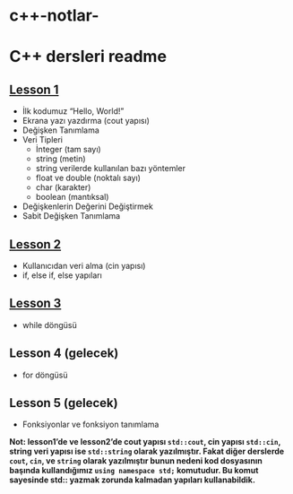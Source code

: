 # c++-notlar-
# C++ dersleri readme

## [Lesson 1](https://github.com/MR-Wrestler/cpp-notlar-/blob/main/lesson1.cpp)

- İlk kodumuz “Hello, World!”
- Ekrana yazı yazdırma (cout yapısı)
- Değişken Tanımlama
- Veri Tipleri
    - İnteger (tam sayı)
    - string (metin)
    - string verilerde kullanılan bazı yöntemler
    - float ve double (noktalı sayı)
    - char (karakter)
    - boolean (mantıksal)
- Değişkenlerin Değerini Değiştirmek
- Sabit Değişken Tanımlama

## [Lesson 2](https://github.com/MR-Wrestler/cpp-notlar-/blob/main/lesson2.cpp)

- Kullanıcıdan veri alma (cin yapısı)
- if, else if, else yapıları

## [Lesson 3](https://github.com/MR-Wrestler/cpp-notlar-/blob/main/lesson3.cpp)

- while döngüsü

## Lesson 4 (gelecek)

- for döngüsü

## Lesson 5 (gelecek)

- Fonksiyonlar ve fonksiyon tanımlama

**Not: lesson1’de ve lesson2’de cout yapısı `std::cout`, cin yapısı `std::cin`, string veri yapısı ise `std::string` olarak yazılmıştır. Fakat diğer derslerde `cout`, `cin`, ve `string` olarak yazılmıştır bunun nedeni kod dosyasının başında kullandığımız `using namespace std;` komutudur. Bu komut sayesinde std:: yazmak zorunda kalmadan yapıları kullanabildik.**

